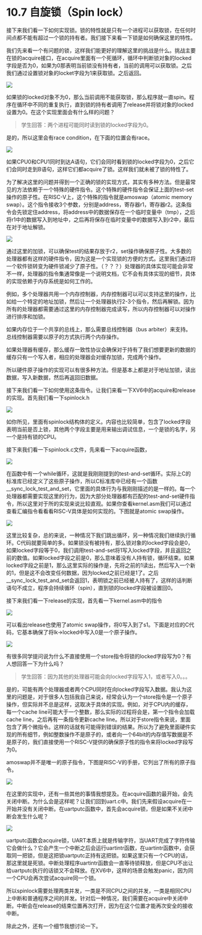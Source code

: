 # 10.7 自旋锁（Spin lock）

接下来我们看一下如何实现锁。锁的特性就是只有一个进程可以获取锁，在任何时间点都不能有超过一个锁的持有者。我们接下来看一下锁是如何确保这里的特性。

我们先来看一个有问题的锁，这样我们能更好的理解这里的挑战是什么。挑战主要在锁的acquire接口，在acquire里面有一个死循环，循环中判断锁对象的locked字段是否为0，如果为0那表明当前锁没有持有者，当前的调用可以获取锁。之后我们通过设置锁对象的locket字段为1来获取锁。之后返回。

![](../.gitbook/assets/image%20%28462%29.png)

如果锁的locked对象不为0，那么当前调用不能获取锁，那么程序就一直spin。程序在循环中不同的重复执行，直到锁的持有者调用了release并将锁对象的locked设置为0。在这个实现里面会有什么样的问题？

> 学生回答：两个进程可能同时读到锁的locked字段为0。

是的，所以这里会有race condition，在下面的位置会有race。

![](../.gitbook/assets/image%20%28452%29.png)

如果CPU0和CPU1同时到达A语句，它们会同时看到锁的locked字段为0，之后它们会同时走到B语句，这样它们都acquire了锁。这样我们就未被了锁的特性了。

为了解决这里的问题并得到一个正确的锁的实现方式，其实有多种方法。但是最常见的方法依赖于一个特殊的硬件指令。这个特殊的硬件指令会保证上面的test-set操作的原子性。在RISC-V上，这个特殊的指令就是amoswap（atomic memory swap）。这个指令接收3个参数，分别是address，寄存器r1，寄存器r2。这条指令会先锁定住address，将address中的数据保存在一个临时变量中（tmp），之后将r1中的数据写入到地址中，之后再将保存在临时变量中的数据写入到r2中，最后在对于地址解锁。

![](../.gitbook/assets/image%20%28455%29.png)

通过这里的加锁，可以确保test的结果存放于r2，set操作确保原子性。大多数的处理器都有这样的硬件指令，因为这是一个实现锁的方便的方式。这里我们通过将一个软件锁转变为硬件锁减少了原子性。（？？？）处理器的具体实现可能会非常不一样，处理器的指令集通常像是一个说明文档，它不会有具体实现的细节，具体的实现依赖于内存系统是如何工作的。

例如，多个处理器共用一个内存控制器，内存控制器可以可以支持这里的操作，比如给一个特定的地址加锁，然后让一个处理器执行2-3个指令，然后再解锁。因为所有的处理器都需要通过这里的内存控制器完成读写，所以内存控制器可以对操作进行排序和加锁。

如果内存位于一个共享的总线上，那么需要总线控制器（bus arbiter）来支持。总线控制器需要以原子的方式执行两个内存操作。

如果处理器有缓存，那么缓存一致性协议会确保对于持有了我们想要更新的数据的缓存只有一个写入者，相应的处理器会对缓存加锁，完成两个操作。

所以硬件原子操作的实现可以有很多种方法。但是基本上都是对于地址加锁，读出数据，写入新数据，然后再返回旧数据。

接下来我们看一下如何使用这条指令。让我们来看一下XV6中的acquire和release的实现。首先我们看一下spinlock.h

![](../.gitbook/assets/image%20%28482%29.png)

如你所见，里面有spinlock结构体的定义。内容也比较简单，包含了locked字段表明当前是否上锁，其他两个字段主要是用来输出调试信息，一个是锁的名字，另一个是持有锁的CPU。

接下来我们看一下spinlock.c文件，先来看一下acquire函数，

![](../.gitbook/assets/image%20%28479%29.png)

在函数中有一个while循环，这就是我刚刚提到的test-and-set循环。实际上C的标准库已经定义了这些原子操作，所以C标准库中已经有一个函数\_\_sync\_lock\_test\_and\_set，它里面的具体行为与我刚刚描述的是一样的。每一个处理器都需要实现这里的行为，因为大部分处理器都有匹配的test-and-set硬件指令，所以这里对于所的实现来说比较直观。如果你查看kernel.asm我们可以通过查看汇编指令看看看RISC-V具体是如何实现的。下图就是atomic swap操作。

![](../.gitbook/assets/image%20%28453%29.png)

这里比较复杂，总的来说，一种情况下我们跳出循环，另一种情况我们继续执行循环。C代码就要简单的多。如果锁没有被持有，那么锁对象的locked字段会是0，如果locked字段等于0，我们调用test-and-set将1写入locked字段，并且返回之前的数值。如果locked字段之前是0，那么意味着没有人持有锁，循环结束。如果locked字段之前是1，那么这里实际的操作是，先将之前的1读出，然后写入一个新的1，但是这不会改变任何数据，因为locked之前已经是1了。之后\_\_sync\_lock\_test\_and\_set会返回1，表明锁之前已经被人持有了，这样的话判断语句不成立，程序会持续循环（spin），直到锁的locked字段被设置回0。

接下来我们看一下release的实现，首先看一下kernel.asm中的指令

![](../.gitbook/assets/image%20%28475%29.png)

可以看出release也使用了atomic swap操作，将0写入到了s1。下面是对应的C代码，它基本确保了将lk-&gt;locked中写入0是一个原子操作。

![](../.gitbook/assets/image%20%28449%29.png)

有很多同学提问说为什么不直接使用一个store指令将锁的locked字段写为0？有人想回答一下为什么吗？

> 学生回答：因为其他的处理器可能会向locked字段写入1，或者写入0。。。

是的，可能有两个处理器或者两个CPU同时在向locked字段写入数据。我认为这里的问题是，对于很多人包括我自己来说，经常会认为一个store指令是一个原子操作，但实际并不总是这样，这取决于具体的实现。例如，对于CPU内的缓存，每一个cache line可能大于一个整数，那么实际的过程将会是，第一个指令会加载cache line，之后再有一条指令更新cache line。所以对于store指令来说，里面包含了两个微指令。这样的话就有可能得到错误的结果。所以为了避免里面硬件实现的所有细节，例如整数操作不是原子的，或者向一个64bit的内存值写数据是不是原子的，我们直接使用一个RISC-V提供的确保原子性的指令来将locked字段写为0。

amoswap并不是唯一的原子指令，下图是RISC-V的手册，它列出了所有的原子指令。

![](../.gitbook/assets/image%20%28456%29.png)

在这里的实现中，还有一些其他的事情我想提及。在acquire函数的最开始，会先关闭中断。为什么会是这样呢？让我们回到uart.c中。我们先来假设acquire在一开始并没有关闭中断。在uartputc函数中，首先会acquire锁，但是如果不关闭中断会发生什么呢？

![](../.gitbook/assets/image%20%28471%29.png)

uartputc函数会acquire锁，UART本质上就是传输字符，当UART完成了字符传输它会做什么？它会产生一个中断之后会运行uartintr函数，在uartintr函数中，会获取同一把锁，但是这把锁uartputc正持有这把锁。如果这里只有一个CPU的话，那这里就是死锁。中断处理程序uartintr函数会一直等待锁释放，但是CPU不出让给uartputc执行的话锁又不会释放。在XV6中，这样的场景会触发panic，因为同一个CPU会再次尝试acquire同一个锁。

所以spinlock需要处理两类并发，一类是不同CPU之间的并发，一类是相同CPU上中断和普通程序之间的并发。针对后一种情况，我们需要在acquire中关闭中断。中断会在release的结束位置再次打开，因为在这个位置才能再次安全的接收中断。

除此之外，还有一个细节我想讨论一下。

